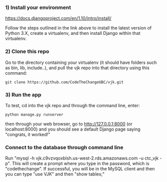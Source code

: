 ### 1) Install your environment

https://docs.djangoproject.com/en/1.10/intro/install/

Follow the steps outlined in the link above to install the latest version of Python 3.X, create a virtualenv, and then install Django within that virtualenv.

### 2) Clone this repo
Go to the directory containing your virtualenv (it should have folders such as bin, lib, include..), and pull the vjk repo into that directory using this command: 
```
git clone https://github.com/CodeTheChangeUBC/vjk.git
```

### 3) Run the app
To test, cd into the vjk repo and through the command line, enter: 
```
python manage.py runserver
```
then through your web browser, go to http://127.0.0.1:8000 (or localhost:8000) and you should see a default Django page saying "congrats, it worked!"

### Connect to the database through command line
Run "mysql -h vjk.c9vzvqoxblsh.us-west-2.rds.amazonaws.com -u ctc_vjk -p". This will create a prompt where you type in the password, which is "codethechange". If successful, you will be in the MySQL client and then you can type "use VJK" and then "show tables;"


